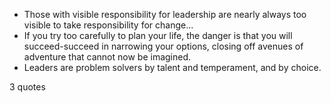  - Those with visible responsibility for leadership are nearly always too visible to take responsibility for change...
 - If you try too carefully to plan your life, the danger is that you will succeed-succeed in narrowing your options, closing off avenues of adventure that cannot now be imagined.
 - Leaders are problem solvers by talent and temperament, and by choice.

3 quotes